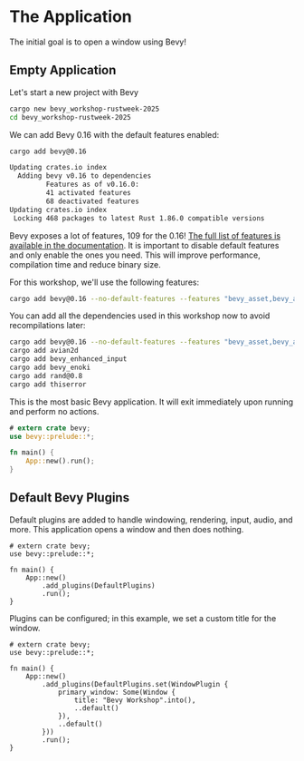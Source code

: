 # The Application

The initial goal is to open a window using Bevy!

## Empty Application

Let's start a new project with Bevy

```sh
cargo new bevy_workshop-rustweek-2025
cd bevy_workshop-rustweek-2025
```

We can add Bevy 0.16 with the default features enabled:

```sh
cargo add bevy@0.16

Updating crates.io index
  Adding bevy v0.16 to dependencies
         Features as of v0.16.0:
         41 activated features
         68 deactivated features
Updating crates.io index
 Locking 468 packages to latest Rust 1.86.0 compatible versions
```

Bevy exposes a lot of features, 109 for the 0.16! [The full list of features is available in the documentation](https://docs.rs/bevy/0.16.0/bevy/#cargo-features). It is important to disable default features and only enable the ones you need. This will improve performance, compilation time and reduce binary size.

For this workshop, we'll use the following features:

```sh
cargo add bevy@0.16 --no-default-features --features "bevy_asset,bevy_audio,bevy_core_pipeline,bevy_render,bevy_sprite,bevy_state,bevy_text,bevy_ui,bevy_winit,default_font,multi_threaded,bevy_gizmos,wav,png,x11,wayland,webgl2"
```

<div class="warning">

You can add all the dependencies used in this workshop now to avoid recompilations later:

```sh
cargo add bevy@0.16 --no-default-features --features "bevy_asset,bevy_audio,bevy_core_pipeline,bevy_render,bevy_sprite,bevy_state,bevy_text,bevy_ui,bevy_winit,default_font,multi_threaded,bevy_gizmos,wav,png,x11,wayland,webgl2"
cargo add avian2d
cargo add bevy_enhanced_input
cargo add bevy_enoki
cargo add rand@0.8
cargo add thiserror
```

</div>

This is the most basic Bevy application. It will exit immediately upon running and perform no actions.

```rust
# extern crate bevy;
use bevy::prelude::*;

fn main() {
    App::new().run();
}
```

## Default Bevy Plugins

Default plugins are added to handle windowing, rendering, input, audio, and more. This application opens a window and then does nothing.

```rust,no_run
# extern crate bevy;
use bevy::prelude::*;

fn main() {
    App::new()
        .add_plugins(DefaultPlugins)
        .run();
}
```

Plugins can be configured; in this example, we set a custom title for the window.

```rust,no_run
# extern crate bevy;
use bevy::prelude::*;

fn main() {
    App::new()
        .add_plugins(DefaultPlugins.set(WindowPlugin {
            primary_window: Some(Window {
                title: "Bevy Workshop".into(),
                ..default()
            }),
            ..default()
        }))
        .run();
}
```
